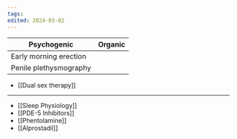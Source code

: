 ```yaml
---
tags: 
edited: 2024-03-02
---
```


| Psychogenic            | Organic |
| ---------------------- | ------- |
| Early morning erection |         |
| Penile plethysmography |         |
- [[Dual sex therapy]] 
---
- [[Sleep Physiology]] 
- [[PDE-5 Inhibitors]] 
- [[Phentolamine]]
- [[Alprostadil]] 